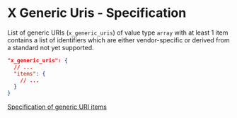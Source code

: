 # X Generic Uris - Specification

List of generic URIs (`x_generic_uris`) of value type `array` with at least 1
item contains a list of identifiers which are either vendor-specific or derived
from a standard not yet supported.

```json
"x_generic_uris": {
  // ...
  "items": {
    // ...
  }
}
```

[Specification of generic URI items](x_generic_uris/x_generic_uri-spec.en.md)
